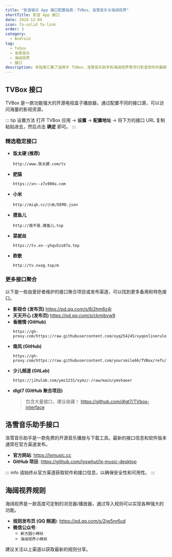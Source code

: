 ```yaml
---
title: "影音娱乐 App 接口配置指南：TVBox、洛雪音乐与海阔视界"
shortTitle: 影音 App 接口
date: 2024-12-04
icon: fa-solid fa-link
order: 3
category:
  - Android
tag:
  - Tvbox
  - 洛雪音乐
  - 海阔视界
  - 接口
description: 本指南汇集了适用于 TVBox、洛雪音乐助手和海阔视界等流行影音软件的最新可用接口和规则源，帮助您轻松配置，解锁更丰富的在线内容。
---
```


## TVBox 接口

TVBox 是一款功能强大的开源电视盒子播放器，通过配置不同的接口源，可以访问海量的影视资源。

::: tip 设置方法
打开 TVBox 应用 → **设置** → **配置地址** → 将下方的接口 URL 复制粘贴进去，然后点击 **确定** 即可。
:::

### 精选稳定接口

- **饭太硬 (推荐)**
  ```
  http://www.饭太硬.com/tv
  ```
- **肥猫**
  ```
  https://xn--z7x900a.com
  ```
- **小米**
  ```
  http://miqk.cc/小米/DEMO.json
  ```
- **摸鱼儿**
  ```
  http://我不是.摸鱼儿.top
  ```
- **菜妮丝**
  ```
  https://tv.xn--yhqu5zs87a.top
  ```
- **欧歌**
  ```
  http://tv.nxog.top/m
  ```

### 更多接口聚合

以下是一些由爱好者维护的接口聚合项目或发布渠道，可以找到更多备用和特色接口。

- **影视仓 (发布页)**
  <https://pd.qq.com/s/6j2hm6z4i>
- **天天开心 (发布页)**
  <https://pd.qq.com/s/ckmjbvw9>
- **香雅情 (GitHub)**
  ```
  https://gh-proxy.com/https://raw.githubusercontent.com/xyq254245/xyqonlinerule/main/XYQTVBox.json
  ```
- **南风 (GitHub)**
  ```
  https://gh-proxy.com/https://raw.githubusercontent.com/yoursmile66/TVBox/refs/heads/main/XC.json
  ```
- **少儿频道 (GitLab)**
  ```
  https://jihulab.com/ymz1231/xymz/-/raw/main/ymshaoer
  ```
- **dlgt7 (GitHub 聚合项目)**
  > 包含大量接口，建议收藏！
  <https://github.com/dlgt7/TVbox-interface>

## 洛雪音乐助手接口

洛雪音乐助手是一款免费的开源音乐播放与下载工具。最新的接口信息和软件版本通常在官方渠道发布。

- **官方网站**: <https://lxmusic.cc>
- **GitHub 项目**: <https://github.com/lyswhut/lx-music-desktop>

::: info
请始终从官方渠道获取软件和接口信息，以确保安全性和可用性。
:::

## 海阔视界规则

海阔视界是一款高度可定制的浏览器/播放器，通过导入规则可以实现各种强大的功能。

- **规则发布页 (QQ 频道)**: <https://pd.qq.com/s/2jw5nr6ud>
- **微信公众号**:
  - `新方圆小棉袄`
  - `海阔视界小棉袄`

建议关注以上渠道以获取最新的规则分享。